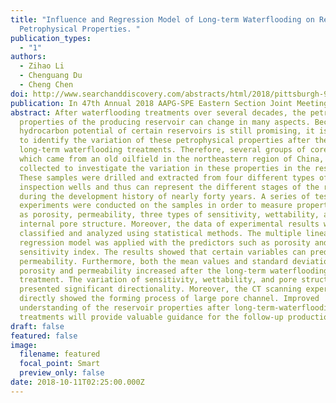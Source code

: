 ```yaml
---
title: "Influence and Regression Model of Long-term Waterflooding on Reservoir
  Petrophysical Properties. "
publication_types:
  - "1"
authors:
  - Zihao Li
  - Chenguang Du
  - Cheng Chen
doi: http://www.searchanddiscovery.com/abstracts/html/2018/pittsburgh-90335/abstracts/2018.ES.01.html
publication: In 47th Annual 2018 AAPG-SPE Eastern Section Joint Meeting Abstracts
abstract: After waterflooding treatments over several decades, the petrophysical
  properties of the producing reservoir can change in many aspects. Because the
  hydrocarbon potential of certain reservoirs is still promising, it is crucial
  to identify the variation of these petrophysical properties after the
  long-term waterflooding treatments. Therefore, several groups of core samples,
  which came from an old oilfield in the northeastern region of China, were
  collected to investigate the variation in these properties in the reservoir.
  These samples were drilled and extracted from four different types of
  inspection wells and thus can represent the different stages of the reservoir
  during the development history of nearly forty years. A series of tests and
  experiments were conducted on the samples in order to measure properties such
  as porosity, permeability, three types of sensitivity, wettability, and
  internal pore structure. Moreover, the data of experimental results were
  classified and analyzed using statistical methods. The multiple linear
  regression model was applied with the predictors such as porosity and
  sensitivity index. The results showed that certain variables can predict the
  permeability. Furthermore, both the mean values and standard deviations of the
  porosity and permeability increased after the long-term waterflooding
  treatment. The variation of sensitivity, wettability, and pore structure all
  presented significant directionality. Moreover, the CT scanning experiment
  directly showed the forming process of large pore channel. Improved
  understanding of the reservoir properties after long-term-waterflooding
  treatments will provide valuable guidance for the follow-up production design.
draft: false
featured: false
image:
  filename: featured
  focal_point: Smart
  preview_only: false
date: 2018-10-11T02:25:00.000Z
---
```

